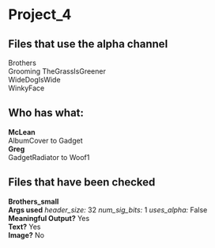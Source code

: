 # Project_4

## Files that use the alpha channel
Brothers\
Grooming TheGrassIsGreener\
WideDogIsWide\
WinkyFace

## Who has what:
**McLean**\
AlbumCover to Gadget\
**Greg**\
GadgetRadiator to Woof1

## Files that have been checked
**Brothers_small**\
**Args used** *header_size:* 32 *num_sig_bits:* 1 *uses_alpha:* False\
**Meaningful Output?** Yes\
**Text?** Yes\
**Image?** No
